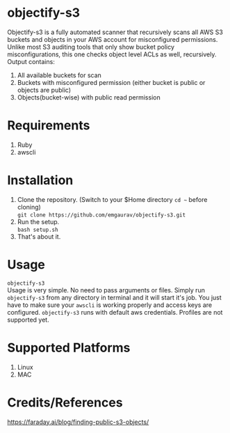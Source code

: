 # objectify-s3
Objectify-s3 is a fully automated scanner that recursively scans all AWS S3 buckets and objects in your AWS account for misconfigured permissions. Unlike most S3 auditing tools that only show bucket policy misconfigurations, this one checks object level ACLs as well, recursively. <br>
Output contains: 
  1. All available buckets for scan
  2. Buckets with misconfigured permission (either bucket is public or objects are public)
  3. Objects(bucket-wise) with public read permission

# Requirements
1. Ruby
2. awscli

# Installation
1. Clone the repository. (Switch to your $Home directory `cd ~` before cloning) <br> `git clone https://github.com/emgaurav/objectify-s3.git`
2. Run the setup. <br> `bash setup.sh` 
3. That's about it.

# Usage
`objectify-s3` <br>
Usage is very simple. No need to pass arguments or files. Simply run `objectify-s3` from any directory in terminal and it will start it's job.
You just have to make sure your `awscli` is working properly and access keys are configured. `objectify-s3` runs with default aws credentials. Profiles are not supported yet.

# Supported Platforms
1. Linux
2. MAC

# Credits/References
https://faraday.ai/blog/finding-public-s3-objects/
